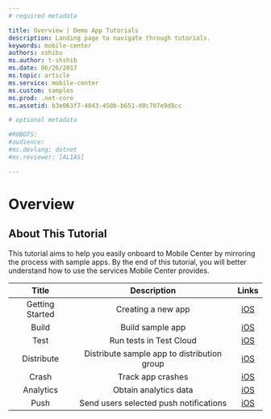 ```yaml
---
# required metadata

title: Overview | Demo App Tutorials
description: Landing page to navigate through tutorials.
keywords: mobile-center
authors: sshibu
ms.author: t-shshib
ms.date: 06/26/2017
ms.topic: article
ms.service: mobile-center
ms.custom: samples
ms.prod: .net-core
ms.assetid: b3e063f7-4043-450b-b651-d8c707e9d8cc

# optional metadata

#ROBOTS:
#audience:
#ms.devlang: dotnet
#ms.reviewer: [ALIAS]

---
```



# Overview
## About This Tutorial

This tutorial aims to help you easily onboard to Mobile Center by mirroring the process with sample apps. By the end of this tutorial, you will better understand how to use the services Mobile Center provides.  



| Title       | Description     |Links  |
|:-------------:|:-------------:|:-----:|
| Getting Started  | Creating a new app | [iOS]()|
| Build    | Build sample app | [iOS]()|
| Test    |   Run tests in Test Cloud   |   [iOS]()|
| Distribute| Distribute sample app to distribution group  |   [iOS]() |
| Crash   | Track app crashes  | [iOS]()|
| Analytics  | Obtain analytics data| [iOS]()|
| Push   | Send users selected push notifications| [iOS]()|
